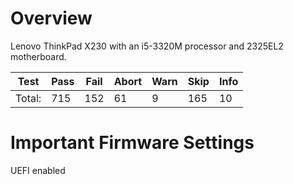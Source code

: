 # Overview

Lenovo ThinkPad X230 with an i5-3320M processor and 2325EL2 motherboard.

| Test           |Pass |Fail |Abort|Warn |Skip |Info |
|----------------|-----|-----|-----|-----|-----|-----|
| Total:         |  715|  152|   61|    9|  165|   10|


# Important Firmware Settings

UEFI enabled
